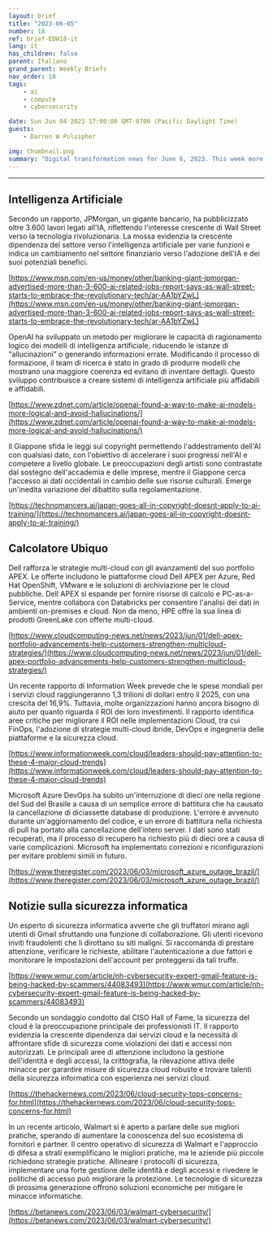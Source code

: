 ```yaml
---
layout: brief
title: "2023-06-05"
number: 18
ref: brief-EDW18-it
lang: it
has_children: false
parent: Italiano
grand_parent: Weekly Briefs
nav_order: 18
tags:
    - ai
    - compute
    - cybersecurity

date: Sun Jun 04 2023 17:00:00 GMT-0700 (Pacific Daylight Time)
guests:
    - Darren W Pulsipher

img: thumbnail.png
summary: "Digital transformation news for June 6, 2023. This week more jobs in AI, major cyber security breaches, and cloud technology best practices."
---
```




---

## Intelligenza Artificiale

Secondo un rapporto, JPMorgan, un gigante bancario, ha pubblicizzato oltre 3.600 lavori legati all'IA, riflettendo l'interesse crescente di Wall Street verso la tecnologia rivoluzionaria. La mossa evidenzia la crescente dipendenza del settore verso l'intelligenza artificiale per varie funzioni e indica un cambiamento nel settore finanziario verso l'adozione dell'IA e dei suoi potenziali benefici.

[https://www.msn.com/en-us/money/other/banking-giant-jpmorgan-advertised-more-than-3-600-ai-related-jobs-report-says-as-wall-street-starts-to-embrace-the-revolutionary-tech/ar-AA1bYZwL](https://www.msn.com/en-us/money/other/banking-giant-jpmorgan-advertised-more-than-3-600-ai-related-jobs-report-says-as-wall-street-starts-to-embrace-the-revolutionary-tech/ar-AA1bYZwL)

OpenAI ha sviluppato un metodo per migliorare le capacità di ragionamento logico dei modelli di intelligenza artificiale, riducendo le istanze di "allucinazioni" o generando informazioni errate. Modificando il processo di formazione, il team di ricerca è stato in grado di produrre modelli che mostrano una maggiore coerenza ed evitano di inventare dettagli. Questo sviluppo contribuisce a creare sistemi di intelligenza artificiale più affidabili e affidabili.

[https://www.zdnet.com/article/openai-found-a-way-to-make-ai-models-more-logical-and-avoid-hallucinations/](https://www.zdnet.com/article/openai-found-a-way-to-make-ai-models-more-logical-and-avoid-hallucinations/)

Il Giappone sfida le leggi sul copyright permettendo l'addestramento dell'AI con qualsiasi dato, con l'obiettivo di accelerare i suoi progressi nell'AI e competere a livello globale. Le preoccupazioni degli artisti sono contrastate dal sostegno dell'accademia e delle imprese, mentre il Giappone cerca l'accesso ai dati occidentali in cambio delle sue risorse culturali. Emerge un'inedita variazione del dibattito sulla regolamentazione.

[https://technomancers.ai/japan-goes-all-in-copyright-doesnt-apply-to-ai-training/](https://technomancers.ai/japan-goes-all-in-copyright-doesnt-apply-to-ai-training/)

## Calcolatore Ubiquo

Dell rafforza le strategie multi-cloud con gli avanzamenti del suo portfolio APEX. Le offerte includono le piattaforme cloud Dell APEX per Azure, Red Hat OpenShift, VMware e le soluzioni di archiviazione per le cloud pubbliche. Dell APEX si espande per fornire risorse di calcolo e PC-as-a-Service, mentre collabora con Databricks per consentire l'analisi dei dati in ambienti on-premises e cloud. Non da meno, HPE offre la sua linea di prodotti GreenLake con offerte multi-cloud.

[https://www.cloudcomputing-news.net/news/2023/jun/01/dell-apex-portfolio-advancements-help-customers-strengthen-multicloud-strategies/](https://www.cloudcomputing-news.net/news/2023/jun/01/dell-apex-portfolio-advancements-help-customers-strengthen-multicloud-strategies/)

Un recente rapporto di Information Week prevede che le spese mondiali per i servizi cloud raggiungeranno 1,3 trilioni di dollari entro il 2025, con una crescita del 16,9%. Tuttavia, molte organizzazioni hanno ancora bisogno di aiuto per quanto riguarda il ROI dei loro investimenti. Il rapporto identifica aree critiche per migliorare il ROI nelle implementazioni Cloud, tra cui FinOps, l'adozione di strategie multi-cloud ibride, DevOps e ingegneria delle piattaforme e la sicurezza cloud.

[https://www.informationweek.com/cloud/leaders-should-pay-attention-to-these-4-major-cloud-trends](https://www.informationweek.com/cloud/leaders-should-pay-attention-to-these-4-major-cloud-trends)

Microsoft Azure DevOps ha subito un'interruzione di dieci ore nella regione del Sud del Brasile a causa di un semplice errore di battitura che ha causato la cancellazione di diciassette database di produzione. L'errore è avvenuto durante un'aggiornamento del codice, e un errore di battitura nella richiesta di pull ha portato alla cancellazione dell'intero server. I dati sono stati recuperati, ma il processo di recupero ha richiesto più di dieci ore a causa di varie complicazioni. Microsoft ha implementato correzioni e riconfigurazioni per evitare problemi simili in futuro.

[https://www.theregister.com/2023/06/03/microsoft_azure_outage_brazil/](https://www.theregister.com/2023/06/03/microsoft_azure_outage_brazil/)

## Notizie sulla sicurezza informatica

Un esperto di sicurezza informatica avverte che gli truffatori mirano agli utenti di Gmail sfruttando una funzione di collaborazione. Gli utenti ricevono inviti fraudolenti che li dirottano su siti maligni. Si raccomanda di prestare attenzione, verificare le richieste, abilitare l'autenticazione a due fattori e monitorare le impostazioni dell'account per proteggersi da tali truffe.

[https://www.wmur.com/article/nh-cybersecurity-expert-gmail-feature-is-being-hacked-by-scammers/44083493](https://www.wmur.com/article/nh-cybersecurity-expert-gmail-feature-is-being-hacked-by-scammers/44083493)

Secondo un sondaggio condotto dal CISO Hall of Fame, la sicurezza del cloud è la preoccupazione principale dei professionisti IT. Il rapporto evidenzia la crescente dipendenza dai servizi cloud e la necessità di affrontare sfide di sicurezza come violazioni dei dati e accessi non autorizzati. Le principali aree di attenzione includono la gestione dell'identità e degli accessi, la crittografia, la rilevazione attiva delle minacce per garantire misure di sicurezza cloud robuste e trovare talenti della sicurezza informatica con esperienza nei servizi cloud.

[https://thehackernews.com/2023/06/cloud-security-tops-concerns-for.html](https://thehackernews.com/2023/06/cloud-security-tops-concerns-for.html)

In un recente articolo, Walmart si è aperto a parlare delle sue migliori pratiche, sperando di aumentare la conoscenza del suo ecosistema di fornitori e partner. Il centro operativo di sicurezza di Walmart e l'approccio di difesa a strati exemplificano le migliori pratiche, ma le aziende più piccole richiedono strategie pratiche. Allineare i protocolli di sicurezza, implementare una forte gestione delle identità e degli accessi e rivedere le politiche di accesso può migliorare la protezione. Le tecnologie di sicurezza di prossima generazione offrono soluzioni economiche per mitigare le minacce informatiche.

[https://betanews.com/2023/06/03/walmart-cybersecurity/](https://betanews.com/2023/06/03/walmart-cybersecurity/)


